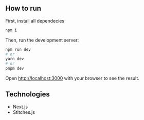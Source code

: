 ## How to run

First, install all dependecies

```bash
npm i
```

Then, run the development server:

```bash
npm run dev
# or
yarn dev
# or
pnpm dev
```

Open [http://localhost:3000](http://localhost:3000) with your browser to see the result.

## Technologies

- Next.js
- Stitches.js
